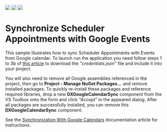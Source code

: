 <!-- default badges list -->
![](https://img.shields.io/endpoint?url=https://codecentral.devexpress.com/api/v1/VersionRange/151589853/18.2.2%2B)
[![](https://img.shields.io/badge/Open_in_DevExpress_Support_Center-FF7200?style=flat-square&logo=DevExpress&logoColor=white)](https://supportcenter.devexpress.com/ticket/details/T830508)
[![](https://img.shields.io/badge/📖_How_to_use_DevExpress_Examples-e9f6fc?style=flat-square)](https://docs.devexpress.com/GeneralInformation/403183)
<!-- default badges end -->
# Synchronize Scheduler Appointments with Google Events

This sample illustrates how to sync Scheduler Appointments with Events from Google calendar.
To launch run the application you need follow steps 1 to 3b of [this article](https://developers.google.com/calendar/quickstart/dotnet) to  download the _"credentials.json"_ file and include it into your project.

You will also need to remove all Google assemblies referenced in the project, then go to **Project - Manage NuGet Packages...** and remove installed packages. To quickly re-install these packages and reference required libraries, drop a new **DXGoogleCalendarSync** component from the VS Toolbox onto the form and click _"Accept"_ in the appeared dialog. After all packages are successfully installed, you can remove this **DXGoogleCalendarSync** component.

See the [Synchronization With Google Calendars](https://documentation.devexpress.com/WindowsForms/120605/Controls-and-Libraries/Scheduler/Export-and-Import/Synchronization-With-Google-Calendars) documentation article for instructions.

